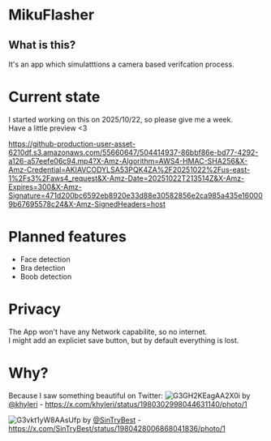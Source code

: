 # MikuFlasher
## What is this?
It's an app which simulatttions a camera based verifcation process. 

# Current state
I started working on this on 2025/10/22, so please give me a week.  
Have a little preview <3

https://github-production-user-asset-6210df.s3.amazonaws.com/55660647/504414937-86bbf86e-bd77-4292-a126-a57eefe06c94.mp4?X-Amz-Algorithm=AWS4-HMAC-SHA256&X-Amz-Credential=AKIAVCODYLSA53PQK4ZA%2F20251022%2Fus-east-1%2Fs3%2Faws4_request&X-Amz-Date=20251022T213514Z&X-Amz-Expires=300&X-Amz-Signature=471d200bc6592eb8920e33d88e30582856e2ca985a435e160009b67695578c24&X-Amz-SignedHeaders=host

# Planned features
- Face detection
- Bra detection
- Boob detection

# Privacy
The App won't have any Network capabilite, so no internet.  
I might add an expliciet save button, but by default everything is lost.

# Why?
Because I saw something beautiful on Twitter:
![G3GH2KEagAA2X0i](https://github.com/user-attachments/assets/2f7d92d6-138e-454e-a802-1de070ae9abf)
by [@khyleri](https://x.com/khyleri) - https://x.com/khyleri/status/1980302998044631140/photo/1

![G3vkt1yW8AAsUfp](https://github.com/user-attachments/assets/3f310a8a-fab1-4d04-b37d-28ba746d8fc0)
by [@SinTryBest](https://x.com/SinTryBest) - https://x.com/SinTryBest/status/1980428006868041836/photo/1
